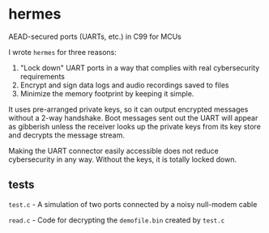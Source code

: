 # hermes
AEAD-secured ports (UARTs, etc.) in C99 for MCUs

I wrote `hermes` for three reasons:

1. "Lock down" UART ports in a way that complies with real cybersecurity requirements
2. Encrypt and sign data logs and audio recordings saved to files
3. Minimize the memory footprint by keeping it simple.

It uses pre-arranged private keys, so it can output encrypted messages without a 2-way handshake. Boot messages sent out the UART will appear as gibberish unless the receiver looks up the private keys from its key store and decrypts the message stream.

Making the UART connector easily accessible does not reduce cybersecurity in any way. Without the keys, it is totally locked down.
## tests
`test.c` - A simulation of two ports connected by a noisy null-modem cable

`read.c` - Code for decrypting the `demofile.bin` created by `test.c`
